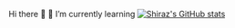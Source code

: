  Hi there 👋
🌱 I’m currently learning
 [![Shiraz's GitHub stats](https://github-readme-stats.vercel.app/api?username=shiraz768)](https://github.com/anuraghazra/github-readme-stats)
<!--
**shiraz768/shiraz768** is a ✨ _special_ ✨ repository because its `README.md` (this file) appears on your GitHub profile.

Here are some ideas to get you started:

- 🔭 I’m currently working on ...
- 🌱 I’m currently learning ...
- 👯 I’m looking to collaborate on ...
- 🤔 I’m looking for help with ...
- 💬 Ask me about ...
- 📫 How to reach me: ...
- 😄 Pronouns: ...
- ⚡ Fun fact: ...
-->
